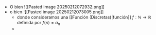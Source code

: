 - O bien ![[Pasted image 20250212072932.png]]
- o bien ![[Pasted image 20250212073005.png]]
	- donde consideramos una [[Función (Discretas)|función]] $f:ℕ→ℝ$ definida por $f(n)=a_n$
	- 